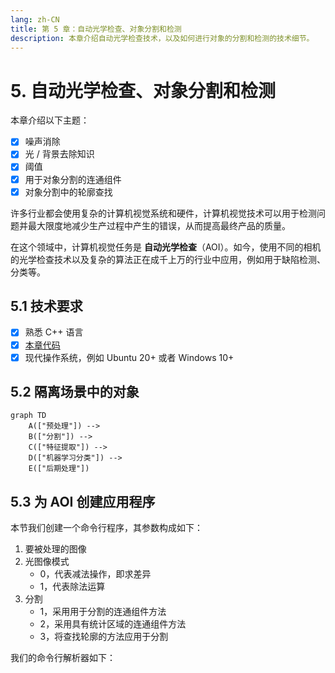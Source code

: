 ```yaml
---
lang: zh-CN
title: 第 5 章：自动光学检查、对象分割和检测
description: 本章介绍自动光学检查技术，以及如何进行对象的分割和检测的技术细节。
---
```


# 5. 自动光学检查、对象分割和检测

本章介绍以下主题：
- [x] 噪声消除
- [x] 光 / 背景去除知识
- [x] 阈值
- [x] 用于对象分割的连通组件
- [x] 对象分割中的轮廓查找

许多行业都会使用复杂的计算机视觉系统和硬件，计算机视觉技术可以用于检测问题并最大限度地减少生产过程中产生的错误，从而提高最终产品的质量。

在这个领域中，计算机视觉任务是 **自动光学检查**（AOI）。如今，使用不同的相机的光学检查技术以及复杂的算法正在成千上万的行业中应用，例如用于缺陷检测、分类等。

## 5.1 技术要求

- [x] 熟悉 C++ 语言
- [x] [本章代码](https://github.com/PacktPublishing/Learn-OpenCV-4-By-Building-Projects-Second-Edition/tree/master/Chapter_05)
- [x] 现代操作系统，例如 Ubuntu 20+ 或者 Windows 10+

## 5.2 隔离场景中的对象

```mermaid
graph TD
    A(["预处理"]) -->
    B(["分割"]) -->
    C(["特征提取"]) -->
    D(["机器学习分类"]) -->
    E(["后期处理"])
```

## 5.3 为 AOI 创建应用程序

本节我们创建一个命令行程序，其参数构成如下：
1. 要被处理的图像
2. 光图像模式
    - 0，代表减法操作，即求差异
    - 1，代表除法运算
3. 分割
    - 1，采用用于分割的连通组件方法
    - 2，采用具有统计区域的连通组件方法
    - 3，将查找轮廓的方法应用于分割

我们的命令行解析器如下：

```cpp

```










